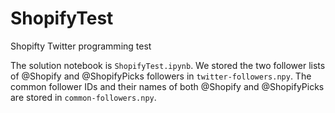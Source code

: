 # ShopifyTest
Shopifty Twitter programming test

The solution notebook is `ShopifyTest.ipynb`. We stored the two follower lists of @Shopify and @ShopifyPicks followers in `twitter-followers.npy`. The common follower IDs and their names of both @Shopify and @ShopifyPicks are stored in `common-followers.npy`.


